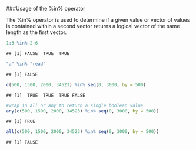###Usage of the %in% operator

The %in% operator is used to determine if a given value or vector of values is contained within a second vector returns a logical vector of the same length as the first vector.


```r
1:3 %in% 2:6
```

```
## [1] FALSE  TRUE  TRUE
```

```r
"a" %in% "read"
```

```
## [1] FALSE
```

```r
c(500, 1500, 2000, 34523) %in% seq(0, 3000, by = 500)
```

```
## [1]  TRUE  TRUE  TRUE FALSE
```

```r
#wrap in all or any to return a single boolean value
any(c(500, 1500, 2000, 34523) %in% seq(0, 3000, by = 500))
```

```
## [1] TRUE
```

```r
all(c(500, 1500, 2000, 34523) %in% seq(0, 3000, by = 500))
```

```
## [1] FALSE
```
